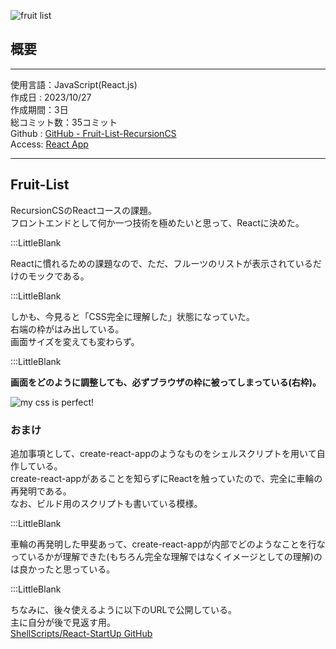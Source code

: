
![fruit list](/pages/Products/page/fruit-list/img/fruit-list.jpg)  

## 概要

---  

使用言語：JavaScript(React.js)  
作成日 : 2023/10/27  
作成期間：3日  
総コミット数：35コミット  
Github : [GitHub - Fruit-List-RecursionCS](https://github.com/kip2/Fruit-List-RecursionCS)  
Access: [React App](https://kip2.github.io/Fruit-List-RecursionCS)  

---  

## Fruit-List  

RecursionCSのReactコースの課題。  
フロントエンドとして何か一つ技術を極めたいと思って、Reactに決めた。  

:::LittleBlank

Reactに慣れるための課題なので、ただ、フルーツのリストが表示されているだけのモックである。  

:::LittleBlank

しかも、今見ると「CSS完全に理解した」状態になっていた。  
右端の枠がはみ出している。  
画面サイズを変えても変わらず。  

:::LittleBlank

**画面をどのように調整しても、必ずブラウザの枠に被ってしまっている(右枠)。**  

![my css is perfect!](/pages/Products/page/fruit-list/img/my-css-is-perfect.jpg)  

### おまけ

追加事項として、create-react-appのようなものをシェルスクリプトを用いて自作している。  
create-react-appがあることを知らずにReactを触っていたので、完全に車輪の再発明である。  
なお、ビルド用のスクリプトも書いている模様。  

:::LittleBlank

車輪の再発明した甲斐あって、create-react-appが内部でどのようなことを行なっているかが理解できた(もちろん完全な理解ではなくイメージとしての理解)のは良かったと思っている。  

:::LittleBlank

ちなみに、後々使えるように以下のURLで公開している。  
主に自分が後で見返す用。  
[ShellScripts/React-StartUp GitHub](https://github.com/kip2/ShellScripts/tree/main/React-StartUp)  


